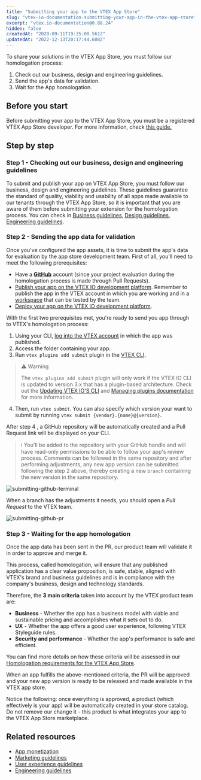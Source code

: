 ```yaml
---
title: "Submitting your app to the VTEX App Store"
slug: "vtex-io-documentation-submitting-your-app-in-the-vtex-app-store"
excerpt: "vtex.io-documentation@0.88.24"
hidden: false
createdAt: "2020-09-11T19:35:00.561Z"
updatedAt: "2022-12-13T20:17:44.608Z"
---
```


To share your solutions in the VTEX App Store, you must follow our homologation process:

1. Check out our business, design and engineering guidelines.
2. Send the app's data for validation.
3. Wait for the App homologation.

## Before you start

Before submitting your app to the VTEX App Store, you must be a registered VTEX App Store developer. For more information, check [this guide.](https://developers.vtex.com/vtex-developer-docs/docs/vtex-io-documentation-becoming-a-registered-vtex-app-store-developer)

## Step by step

### Step 1 - Checking out our business, design and engineering guidelines

To submit and publish your app on VTEX App Store, you must follow our business, design and engineering guidelines. These guidelines guarantee the standard of quality, viability and usability of all apps made available to our tenants through the VTEX App Store, so it is important that you are aware of them before submitting your extension for the homologation process. You can check in [Business guidelines](https://developers.vtex.com/vtex-developer-docs/docs/vtex-io-documentation-business-guidelines-vtex-app-store), [Design guidelines](https://developers.vtex.com/vtex-developer-docs/docs/vtex-io-documentation-design-guidelines), [Engineering guidelines](https://developers.vtex.com/vtex-developer-docs/docs/vtex-io-documentation-engineering-guidelines).

### Step 2 - Sending the app data for validation

Once you've configured the app assets, it is time to submit the app's data for evaluation by the app store development team. First of all, you'll need to meet the following prerequisites:

- Have a [**GitHub**](https://github.com/) account (since your project evaluation during the homologation process is made through Pull Requests).
- [Publish your app on the VTEX IO development platform](https://developers.vtex.com/vtex-developer-docs/docs/vtex-io-documentation-publishing-an-app/). Remember to publish the app in the VTEX account in which you are working and in a [workspace](https://developers.vtex.com/vtex-developer-docs/docs/vtex-io-documentation-workspace/) that can be tested by the team.
- [Deploy your app on the VTEX IO development platform](https://developers.vtex.com/vtex-developer-docs/docs/vtex-io-documentation-making-your-new-app-version-publicly-available#step-6---deploying-the-app-stable-version).

With the first two prerequisites met, you're ready to send you app through to VTEX's homologation process:

1. Using your CLI, [log into the VTEX account](https://developers.vtex.com/vtex-developer-docs/docs/vtex-io-documentation-vtex-io-cli-installation-and-command-reference/#command-reference) in which the app was published.
2. Access the folder containing your app.
3. Run `vtex plugins add submit` plugin in the [VTEX CLI](https://developers.vtex.com/vtex-developer-docs/docs/vtex-io-documentation-vtex-io-cli-installation-and-command-reference).

> ⚠️ Warning
>
> The `vtex plugins add submit` plugin will only work if the VTEX IO CLI is updated to version 3.x that has a plugin-based architecture. Check out the [Updating VTEX IO'S CLI](https://developers.vtex.com/vtex-developer-docs/docs/vtex-io-documentation-vtex-io-cli-update) and [Managing plugins documentation](https://developers.vtex.com/vtex-developer-docs/docs/vtex-io-documentation-vtex-io-cli-plugins) for more information.

4. Then, run `vtex submit`. You can also specify which version your want to submit by running `vtex submit {vendor}.{name}@{version}`.

After step 4 , a GitHub repository will be automatically created and a Pull Request link will be displayed on your CLI.

> ℹ️ You'll be added to the repository with your GitHub handle and will have read-only permissions to be able to follow your app's review process. Comments can be followed in the same repository and after performing adjustments, any new app version can be submitted following the step 2 above, thereby creating a new `branch` containing the new version in the same repository.

![submitting-github-terminal](https://cdn.jsdelivr.net/gh/vtexdocs/dev-portal-content@readme-docs/docs/vtex-io/App%20Guides/vtex-app-store/92964915-483e7a00-f44b-11ea-8bbf-f8f4e8c4da32_49.png)

When a branch has the adjustments it needs, you should open a *Pull Request* to the VTEX team.

![submitting-github-pr](https://cdn.jsdelivr.net/gh/vtexdocs/dev-portal-content@readme-docs/docs/vtex-io/App%20Guides/vtex-app-store/92964912-470d4d00-f44b-11ea-8c2b-e09a13093da6_53.png)

### Step 3 - Waiting for the app homologation

Once the app data has been sent in the PR, our product team will validate it in order to approve and merge it.

This process, called homologation, will ensure that any published application has a clear value proposition, is safe, stable, aligned with VTEX's brand and business guidelines and is in compliance with the company's business, design and technology standards.

Therefore, the **3 main criteria** taken into account by the VTEX product team are:

- **Business**  - Whether the app has a business model with viable and sustainable pricing and accomplishes what it sets out to do.
- **UX**  - Whether the app offers a good user experience, following VTEX Styleguide rules.
- **Security and performance**  - Whether the app's performance is safe and efficient.

You can find more details on how these criteria will be assessed in our [Homologation requirements for the VTEX App Store](https://developers.vtex.com/vtex-developer-docs/docs/vtex-io-documentation-homologation-requirements-for-vtex-app-store).

When an app fulfills the above-mentioned criteria, the PR will be approved and your new app version is ready to be released and made available in the VTEX app store.

Notice the following: once everything is approved, a product (which effectively is your app) will be automatically created in your store catalog. Do not remove our change it - this product is what integrates your app to the VTEX App Store marketplace.

## Related resources

- [App monetization](https://developers.vtex.com/vtex-developer-docs/docs/vtex-io-documentation-business-guidelines-app-monetization)
- [Marketing guidelines](https://developers.vtex.com/vtex-developer-docs/docs/vtex-io-documentation-business-guidelines-marketing-assets)
- [User experience guidelines](https://developers.vtex.com/vtex-developer-docs/docs/vtex-io-documentation-design-guidelines)
- [Engineering guidelines](https://developers.vtex.com/vtex-developer-docs/docs/vtex-io-documentation-engineering-guidelines)
